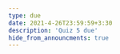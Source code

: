 ```yaml
---
type: due
date: 2021-4-26T23:59:59+3:30
description: 'Quiz 5 due'
hide_from_announcments: true
--- 
```

